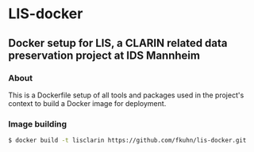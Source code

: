 # LIS-docker
##  Docker setup for LIS, a CLARIN related data preservation project at IDS Mannheim

### About
This is a Dockerfile setup of all tools and packages used in the project's context to build a Docker image for deployment. 

### Image building
```bash
$ docker build -t lisclarin https://github.com/fkuhn/lis-docker.git
```
